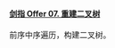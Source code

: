 #### [剑指 Offer 07. 重建二叉树](https://leetcode.cn/problems/zhong-jian-er-cha-shu-lcof/)

前序中序遍历，构建二叉树。



